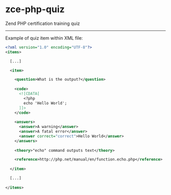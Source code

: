 # zce-php-quiz
Zend PHP certification training quiz

----

Example of quiz item within XML file:
```xml
<?xml version="1.0" encoding="UTF-8"?>
<items>

  [...]

  <item>

    <question>What is the output?</question>
  
    <code>
      <![CDATA[
        <?php
        echo 'Hello World';
      ]]>
    </code>
  
    <answers>
      <answer>A warning</answer>
      <answer>A fatal error</answer>
      <answer correct="correct">Hello World</answer>
    </answers>
  
    <theory>"echo" command outputs text</theory>

    <reference>http://php.net/manual/en/function.echo.php</reference>
  
  </item>

  [...]
  
</items>
```